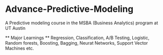 # Advance-Predictive-Modeling

A Predictive modeling course in the MSBA (Business Analytics) program at UT Austin

** Major Learnings **
Regression, Classification, A/B Testing, Logistic, Random forests, Boosting, Bagging, Neurat Networks, Support Vector Machines etc.
